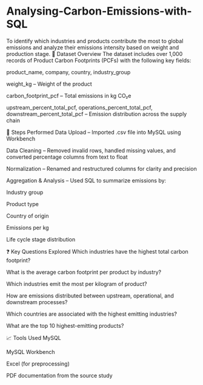 # Analysing-Carbon-Emissions-with-SQL
To identify which industries and products contribute the most to global emissions and analyze their emissions intensity based on weight and production stage.
📁 Dataset Overview
The dataset includes over 1,000 records of Product Carbon Footprints (PCFs) with the following key fields:

product_name, company, country, industry_group

weight_kg – Weight of the product

carbon_footprint_pcf – Total emissions in kg CO₂e

upstream_percent_total_pcf, operations_percent_total_pcf, downstream_percent_total_pcf – Emission distribution across the supply chain

🔧 Steps Performed
Data Upload – Imported .csv file into MySQL using Workbench

Data Cleaning – Removed invalid rows, handled missing values, and converted percentage columns from text to float

Normalization – Renamed and restructured columns for clarity and precision

Aggregation & Analysis – Used SQL to summarize emissions by:

Industry group

Product type

Country of origin

Emissions per kg

Life cycle stage distribution

❓ Key Questions Explored
Which industries have the highest total carbon footprint?

What is the average carbon footprint per product by industry?

Which industries emit the most per kilogram of product?

How are emissions distributed between upstream, operational, and downstream processes?

Which countries are associated with the highest emitting industries?

What are the top 10 highest-emitting products?

📈 Tools Used
MySQL

MySQL Workbench

Excel (for preprocessing)

PDF documentation from the source study

